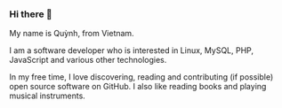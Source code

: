 ### Hi there 👋

My name is Quỳnh, from Vietnam.

I am a software developer who is interested in Linux, MySQL, PHP, JavaScript and various other technologies.

In my free time, I love discovering, reading and contributing (if possible) open source software on GitHub. I also like reading books and playing musical instruments.
